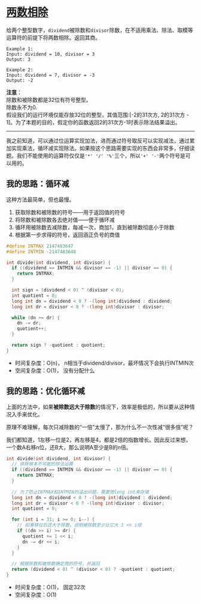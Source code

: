 # [两数相除](https://leetcode.com/problems/divide-two-integers/)

给两个整型数字，`dividend`被除数和`divisor`除数，在不适用乘法、除法、取模等运算符的前提下将两数相除。返回其商。

```
Example 1:
Input: dividend = 10, divisor = 3
Output: 3

Example 2:
Input: dividend = 7, divisor = -3
Output: -2
```

**注意**：  
除数和被除数都是32位有符号整型。  
除数永不为0.  
假设我们的运行环境仅能存放32位的整型，其值范围:[-2的31次方, 2的31次方 - 1]。为了本题的目的，假定你的函数返回2的31次方-1时表示除法结果溢出。

---
我之前知道，可以通过位运算实现加法，进而通过符号取反可以实现减法，通过累加实现乘法，循环减实现除法。如果按这个思路需要实现的东西会非常多，仔细读题。我们不能使用的运算符仅仅是`'*' '/' '%'`三个，所以`'+' '-'`两个符号是可以用的。


## 我的思路：循环减

这种方法最简单，但也最慢。

1. 获取除数和被除数的符号——用于返回值的符号
2. 将除数和被除数各去绝对值——便于循环减
3. 循环用被除数去减除数，每减一次，商加1，直到被除数彻底小于除数
4. 根据第一步求得的符号，返回涵正负号的商值

```c
#define INTMAX 2147483647
#define INTMIN -2147483648

int divide(int dividend, int divisor) {
  if ((dividend == INTMIN && divisor == -1) || divisor == 0) {
    return INTMAX;
  }

  int sign = (dividend < 0) ^ (divisor < 0);
  int quotient = 0;
  long int dn = dividend < 0 ? -(long int)dividend : dividend;
  long int dr = divisor < 0 ? -(long int)divisor : divisor;

  while (dn >= dr) {
    dn -= dr;
    quotient++;
  }

  return sign ? -quotient : quotient;
}
```
- 时间复杂度：O(n)， n相当于dividend/divisor，最坏情况下会执行INTMIN次
- 空间复杂度：O(1)， 没有分配什么

## 我的思路：优化循环减

上面的方法中，如果**被除数远大于除数**的情况下，效率是极低的，所以要从这种情况入手来优化。

原理不难理解，每次只减除数的“一倍”太慢了，那为什么不一次性减“很多倍”呢？

我们都知道，1左移一位是2，再左移是4，都是2倍的指数增长。因此反过来想，一个数A右移n位，还B大，那么说明A至少是B的n倍。

```c
int divide(int dividend, int divisor) {
  // 排除根本不可能的除法运算
  if ((dividend == INTMIN && divisor == -1) || divisor == 0) {
    return INTMAX;
  }
  
  // 为了防止INTMAX和INTMIN的溢出问题，需要用long int来存储
  long int dn = dividend < 0 ? -(long int)dividend : dividend;
  long int dr = divisor < 0 ? -(long int)divisor : divisor;
  int quotient = 0;

  for (int i = 31; i >= 0; i--) {
    // 如果移位后还大于除数，说明被除数至少比它大 1 << i倍
    if ((dn >> i) >= dr) {
      quotient += 1 << i;
      dn -= dr << i;
    }
  }

  // 根据除数和被除数确定商的符号，并返回
  return (dividend < 0) ^ (divisor < 0) ? -quotient : quotient;
}
```
- 时间复杂度：O(1)， 固定32次
- 空间复杂度：O(1)